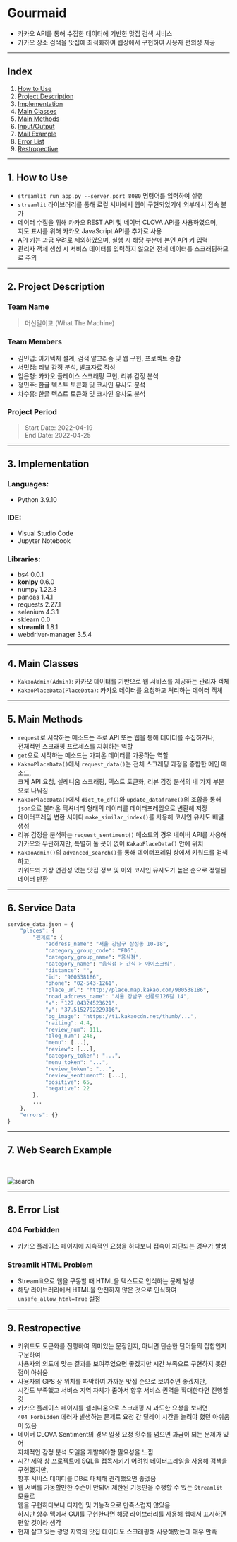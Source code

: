 # Gourmaid
- 카카오 API를 통해 수집한 데이터에 기반한 맛집 검색 서비스
- 카카오 장소 검색을 맛집에 최적화하여 웹상에서 구현하여 사용자 편의성 제공

---

## Index
  1. [How to Use](#1-how-to-use)
  2. [Project Description](#2-project-description)
  3. [Implementation](#3-implementation)
  4. [Main Classes](#4-main-classes)
  5. [Main Methods](#5-main-methods)
  6. [Input/Output](#6-inputoutput)
  7. [Mail Example](#7-mail-example)
  8. [Error List](#8-error-list)
  9. [Restropective](#9-restropective)

---

## 1. How to Use
- `streamlit run app.py --server.port 8080` 명령어를 입력하여 실행
- `streamlit` 라이브러리를 통해 로컬 서버에서 웹이 구현되었기에 외부에서 접속 불가
- 데이터 수집을 위해 카카오 REST API 및 네이버 CLOVA API를 사용하였으며,   
  지도 표시를 위해 카카오 JavaScript API를 추가로 사용
- API 키는 과금 우려로 제외하였으며, 실행 시 해당 부분에 본인 API 키 입력
- 관리자 객체 생성 시 서비스 데이터를 입력하지 않으면 전체 데이터를 스크래핑하므로 주의

---

## 2. Project Description

### Team Name
> 머신일이고 (What The Machine)

### Team Members
- 김민엽: 아키텍처 설계, 검색 알고리즘 및 웹 구현, 프로젝트 종합
- 서민정: 리뷰 감정 분석, 발표자료 작성
- 임은형: 카카오 플레이스 스크래핑 구현, 리뷰 감정 분석
- 정민주: 한글 텍스트 토큰화 및 코사인 유사도 분석
- 차수홍: 한글 텍스트 토큰화 및 코사인 유사도 분석

### Project Period
> Start Date: 2022-04-19   
> End Date: 2022-04-25

---

## 3. Implementation

### Languages:
- Python 3.9.10

### IDE:
- Visual Studio Code
- Jupyter Notebook

### Libraries:
- bs4 0.0.1
- **konlpy** 0.6.0
- numpy 1.22.3
- pandas 1.4.1
- requests 2.27.1
- selenium 4.3.1
- sklearn 0.0
- **streamlit** 1.8.1
- webdriver-manager 3.5.4

---

## 4. Main Classes
- `KakaoAdmin(Admin)`: 카카오 데이터를 기반으로 웹 서비스를 제공하는 관리자 객체
- `KakaoPlaceData(PlaceData)`: 카카오 데이터를 요청하고 처리하는 데이터 객체

---

## 5. Main Methods
- `request`로 시작하는 메소드는 주로 API 또는 웹을 통해 데이터를 수집하거나,   
  전체적인 스크래핑 프로세스를 지휘하는 역할
- `get`으로 시작하는 메소드는 가져온 데이터를 가공하는 역할
- `KakaoPlaceData()`에서 `request_data()`는 전체 스크래핑 과정을 종합한 메인 메소드,   
  크게 API 요청, 셀레니움 스크래핑, 텍스트 토큰화, 리뷰 감정 분석의 네 가지 부분으로 나눠짐
- `KakaoPlaceData()`에서 `dict_to_df()`와 `update_dataframe()`의 조합을 통해   
  `json`으로 불러온 딕셔너리 형태의 데이터를 데이터프레임으로 변환해 저장
- 데이터프레임 변환 시마다 `make_similar_index()`를 사용해 코사인 유사도 배열 생성
- 리뷰 감정을 분석하는 `request_sentiment()` 메소드의 경우 네이버 API를 사용해   
  카카오와 무관하지만, 특별히 둘 곳이 없어 `KakaoPlaceData()` 안에 위치
- `KakaoAdmin()`의 `advanced_search()`를 통해 데이터프레임 상에서 키워드를 검색하고,   
  키워드와 가장 연관성 있는 맛집 정보 및 이와 코사인 유사도가 높은 순으로 정렬된 데이터 반환

---

## 6. Service Data

```python
service_data.json = {
    "places": {
        "젠제로": {
            "address_name": "서울 강남구 삼성동 10-18",
            "category_group_code": "FD6",
            "category_group_name": "음식점",
            "category_name": "음식점 > 간식 > 아이스크림",
            "distance": "",
            "id": "900538186",
            "phone": "02-543-1261",
            "place_url": "http://place.map.kakao.com/900538186",
            "road_address_name": "서울 강남구 선릉로126길 14",
            "x": "127.04324523621",
            "y": "37.5152792229316",
            "bg_image": "https://t1.kakaocdn.net/thumb/...",
            "raiting": 4.4,
            "review_num": 111,
            "blog_num": 246,
            "menu": [...],
            "review": [...],
            "category_token": "...",
            "menu_token": "...",
            "review_token": "...",
            "review_sentiment": [...],
            "positive": 65,
            "negative": 22
        },
        ...
    },
    "errors": {}
}    
```

---

## 7. Web Search Example

<br>

![search](https://i.imgur.com/sqr9R6b.gif)

---

## 8. Error List

### 404 Forbidden
- 카카오 플레이스 페이지에 지속적인 요청을 하다보니 접속이 차단되는 경우가 발생

### Streamlit HTML Problem
- Streamlit으로 웹을 구동할 때 HTML을 텍스트로 인식하는 문제 발생
- 해당 라이브러리에서 HTML을 안전하지 않은 것으로 인식하여 `unsafe_allow_html=True` 설정

---

## 9. Restropective
- 키워드도 토큰화를 진행하여 의미있는 문장인지, 아니면 단순한 단어들의 집합인지 구분하여   
  사용자의 의도에 맞는 결과를 보여주었으면 좋겠지만 시간 부족으로 구현하지 못한 점이 아쉬움
- 사용자의 GPS 상 위치를 파악하여 가까운 맛집 순으로 보여주면 좋겠지만,   
  시간도 부족했고 서비스 지역 자체가 좁아서 향후 서비스 권역을 확대한다면 진행할 것
- 카카오 플레이스 페이지를 셀레니움으로 스크래핑 시 과도한 요청을 보내면   
  `404 Forbidden` 에러가 발생하는 문제로 요청 간 딜레이 시간을 늘려야 했던 아쉬움이 있음
- 네이버 CLOVA Sentiment의 경우 일정 요청 횟수를 넘으면 과금이 되는 문제가 있어   
  자체적인 감정 분석 모델을 개발해야할 필요성을 느낌
- 시간 제약 상 프로젝트에 SQL을 접목시키기 어려워 데이터프레임을 사용해 검색을 구현했지만,   
  향후 서비스 데이터를 DB로 대체해 관리했으면 좋겠음
- 웹 서버를 가동할만한 수준이 안되어 제한된 기능만을 수행할 수 있는 `Streamlit` 모듈로   
  웹을 구현하다보니 디자인 및 기능적으로 만족스럽지 않았음   
  하지만 향후 맥에서 GUI를 구현한다면 해당 라이브러리를 사용해 웹에서 표시하면 편할 것이라 생각
- 현재 살고 있는 광명 지역의 맛집 데이터도 스크래핑해 사용해봤는데 매우 만족
